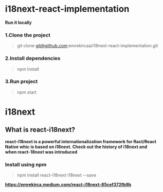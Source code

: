# i18next-react-implementation
**Run it locally**
### 1.Clone the project
> git clone git@github.com:emrekircaa/i18next-react-implementation.git
### 2.Install dependencies
> npm install
### 3.Run project
> npm start

# i18next 
## What is react-i18next?
**react-i18next is a powerful internationalization framework for Ract/React Native whic is based on i18next. Check out the history of i18next and when react-18next was introduced**

### Install using npm
> npm install react-i18next i18next --save

**https://emrekirca.medium.com/react-i18next-85cef372fb9b**


